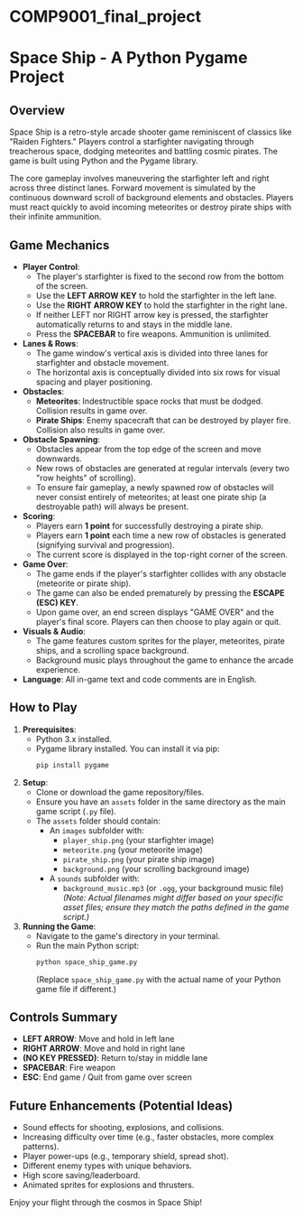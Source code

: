 # COMP9001_final_project
# Space Ship - A Python Pygame Project

## Overview

Space Ship is a retro-style arcade shooter game reminiscent of classics like "Raiden Fighters." Players control a starfighter navigating through treacherous space, dodging meteorites and battling cosmic pirates. The game is built using Python and the Pygame library.

The core gameplay involves maneuvering the starfighter left and right across three distinct lanes. Forward movement is simulated by the continuous downward scroll of background elements and obstacles. Players must react quickly to avoid incoming meteorites or destroy pirate ships with their infinite ammunition.

## Game Mechanics

*   **Player Control**:
    *   The player's starfighter is fixed to the second row from the bottom of the screen.
    *   Use the **LEFT ARROW KEY** to hold the starfighter in the left lane.
    *   Use the **RIGHT ARROW KEY** to hold the starfighter in the right lane.
    *   If neither LEFT nor RIGHT arrow key is pressed, the starfighter automatically returns to and stays in the middle lane.
    *   Press the **SPACEBAR** to fire weapons. Ammunition is unlimited.
*   **Lanes & Rows**:
    *   The game window's vertical axis is divided into three lanes for starfighter and obstacle movement.
    *   The horizontal axis is conceptually divided into six rows for visual spacing and player positioning.
*   **Obstacles**:
    *   **Meteorites**: Indestructible space rocks that must be dodged. Collision results in game over.
    *   **Pirate Ships**: Enemy spacecraft that can be destroyed by player fire. Collision also results in game over.
*   **Obstacle Spawning**:
    *   Obstacles appear from the top edge of the screen and move downwards.
    *   New rows of obstacles are generated at regular intervals (every two "row heights" of scrolling).
    *   To ensure fair gameplay, a newly spawned row of obstacles will never consist entirely of meteorites; at least one pirate ship (a destroyable path) will always be present.
*   **Scoring**:
    *   Players earn **1 point** for successfully destroying a pirate ship.
    *   Players earn **1 point** each time a new row of obstacles is generated (signifying survival and progression).
    *   The current score is displayed in the top-right corner of the screen.
*   **Game Over**:
    *   The game ends if the player's starfighter collides with any obstacle (meteorite or pirate ship).
    *   The game can also be ended prematurely by pressing the **ESCAPE (ESC) KEY**.
    *   Upon game over, an end screen displays "GAME OVER" and the player's final score. Players can then choose to play again or quit.
*   **Visuals & Audio**:
    *   The game features custom sprites for the player, meteorites, pirate ships, and a scrolling space background.
    *   Background music plays throughout the game to enhance the arcade experience.
*   **Language**: All in-game text and code comments are in English.

## How to Play

1.  **Prerequisites**:
    *   Python 3.x installed.
    *   Pygame library installed. You can install it via pip:
        ```bash
        pip install pygame
        ```
2.  **Setup**:
    *   Clone or download the game repository/files.
    *   Ensure you have an `assets` folder in the same directory as the main game script (`.py` file).
    *   The `assets` folder should contain:
        *   An `images` subfolder with:
            *   `player_ship.png` (your starfighter image)
            *   `meteorite.png` (your meteorite image)
            *   `pirate_ship.png` (your pirate ship image)
            *   `background.png` (your scrolling background image)
        *   A `sounds` subfolder with:
            *   `background_music.mp3` (or `.ogg`, your background music file)
        *(Note: Actual filenames might differ based on your specific asset files; ensure they match the paths defined in the game script.)*
3.  **Running the Game**:
    *   Navigate to the game's directory in your terminal.
    *   Run the main Python script:
        ```bash
        python space_ship_game.py
        ```
        (Replace `space_ship_game.py` with the actual name of your Python game file if different.)

## Controls Summary

*   **LEFT ARROW**: Move and hold in left lane
*   **RIGHT ARROW**: Move and hold in right lane
*   **(NO KEY PRESSED)**: Return to/stay in middle lane
*   **SPACEBAR**: Fire weapon
*   **ESC**: End game / Quit from game over screen

## Future Enhancements (Potential Ideas)

*   Sound effects for shooting, explosions, and collisions.
*   Increasing difficulty over time (e.g., faster obstacles, more complex patterns).
*   Player power-ups (e.g., temporary shield, spread shot).
*   Different enemy types with unique behaviors.
*   High score saving/leaderboard.
*   Animated sprites for explosions and thrusters.

Enjoy your flight through the cosmos in Space Ship!
